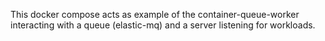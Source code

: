 This docker compose acts as example of the container-queue-worker interacting with a queue (elastic-mq) and a server listening for workloads.
